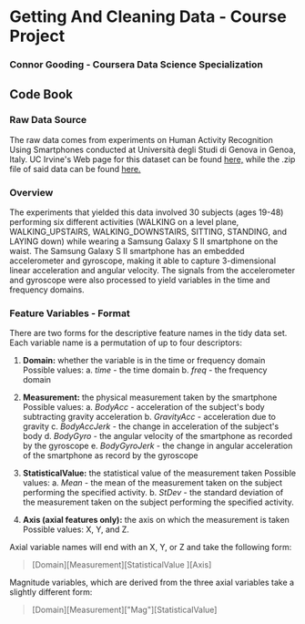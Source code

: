 # Getting And Cleaning Data - Course Project

### Connor Gooding - Coursera Data Science Specialization

## Code Book

### Raw Data Source

The raw data comes from experiments on Human Activity Recognition Using Smartphones conducted
at Università degli Studi di Genova in Genoa, Italy. UC Irvine's Web page for this dataset can
be found [here,](http://archive.ics.uci.edu/ml/datasets/Human+Activity+Recognition+Using+Smartphones)
while the .zip file of said data can be found [here.](http://archive.ics.uci.edu/ml/machine-learning-databases/00240/UCI%20HAR%20Dataset.zip)

### Overview

The experiments that yielded this data involved 30 subjects (ages 19-48) performing six different activities
(WALKING on a level plane, WALKING_UPSTAIRS, WALKING_DOWNSTAIRS, SITTING, STANDING, and LAYING down)
while wearing a Samsung Galaxy S II smartphone on the waist. The Samsung Galaxy S II smartphone has an
embedded accelerometer and gyroscope, making it able to capture 3-dimensional linear acceleration and angular
velocity. The signals from the accelerometer and gyroscope were also processed to yield variables in the time 
and frequency domains.

### Feature Variables - Format

There are two forms for the descriptive feature names in the tidy data set. Each variable name is a permutation of up to
four descriptors:

 1. **Domain:** whether the variable is in the time or frequency domain
 	Possible values:
 		a. *time* - the time domain
 		b. *freq* - the frequency domain

 2. **Measurement:** the physical measurement taken by the smartphone
 	Possible values: 
 		a. *BodyAcc* - acceleration of the subject's body subtracting gravity acceleration
 		b. *GravityAcc* - acceleration due to gravity
 		c. *BodyAccJerk* - the change in acceleration of the subject's body
 		d. *BodyGyro* - the angular velocity of the smartphone as recorded by the gyroscope
 		e. *BodyGyroJerk* - the change in angular acceleration of the smartphone as record by the gyroscope

 3. **StatisticalValue:** the statistical value of the measurement taken
 	Possible values:
 		a. *Mean* - the mean of the measurement taken on the subject performing the specified activity.
 		b. *StDev* - the standard deviation of the measurement taken on the subject performing the specified activity.

 4. **Axis (axial features only):** the axis on which the measurement is taken
 	Possible values: X, Y, and Z.

Axial variable names will end with an X, Y, or Z and take the following form:

> \[Domain\]\[Measurement\]\[StatisticalValue \]\[Axis\]

Magnitude variables, which are derived from the three axial variables take a slightly different form:

> \[Domain\]\[Measurement\]\["Mag"\]\[StatisticalValue\]





